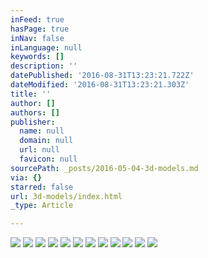 ```yaml
---
inFeed: true
hasPage: true
inNav: false
inLanguage: null
keywords: []
description: ''
datePublished: '2016-08-31T13:23:21.722Z'
dateModified: '2016-08-31T13:23:21.303Z'
title: ''
author: []
authors: []
publisher:
  name: null
  domain: null
  url: null
  favicon: null
sourcePath: _posts/2016-05-04-3d-models.md
via: {}
starred: false
url: 3d-models/index.html
_type: Article

---
```

![](https://the-grid-user-content.s3-us-west-2.amazonaws.com/cbc15303-dc76-4948-ba4c-030fda42ffa0.jpg)
![](https://the-grid-user-content.s3-us-west-2.amazonaws.com/22190176-1bba-46b3-b4c4-b008950a167c.jpg)
![](https://the-grid-user-content.s3-us-west-2.amazonaws.com/96171dc4-3564-469f-aeb6-f1f8586df36f.jpg)
![](https://the-grid-user-content.s3-us-west-2.amazonaws.com/fb422d6d-0911-4a07-9a75-428d583692c6.jpg)
![](https://the-grid-user-content.s3-us-west-2.amazonaws.com/138e0528-a0bd-44df-b805-094711779ca8.jpg)
![](https://the-grid-user-content.s3-us-west-2.amazonaws.com/194786ae-5a9a-4e82-a888-4e6180fda45b.jpg)
![](https://the-grid-user-content.s3-us-west-2.amazonaws.com/1e5091da-a5ff-4d49-8f26-4a5070303a85.jpg)
![](https://the-grid-user-content.s3-us-west-2.amazonaws.com/0778ff1d-2dfe-403b-8260-c3ef25b70b15.jpg)
![](https://the-grid-user-content.s3-us-west-2.amazonaws.com/eac42ef5-b163-4865-ac3e-a5fe50781dac.jpg)
![](https://the-grid-user-content.s3-us-west-2.amazonaws.com/1e431e15-a0d6-46f8-a146-fb36fe8183d9.jpg)
![](https://the-grid-user-content.s3-us-west-2.amazonaws.com/ea07aa57-b32a-4909-9766-8f7bec6b7989.jpg)
![](https://the-grid-user-content.s3-us-west-2.amazonaws.com/b9c87d5a-a86c-47b9-964e-dc7fdad7fb8f.jpg)